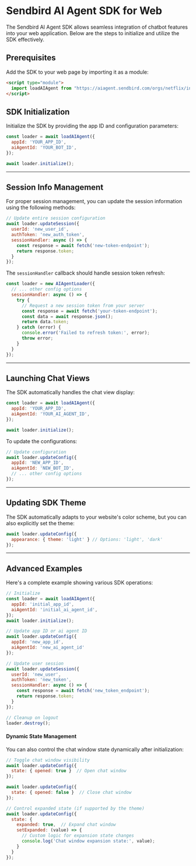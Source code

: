 # Sendbird AI Agent SDK for Web

The Sendbird AI Agent SDK allows seamless integration of chatbot features into your web application. Below are the steps to initialize and utilize the SDK effectively.



## Prerequisites

Add the SDK to your web page by importing it as a module:

```html
<script type="module">
  import loadAIAgent from "https://aiagent.sendbird.com/orgs/netflix/index.js";
</script>
```


## SDK Initialization

Initialize the SDK by providing the app ID and configuration parameters:

```javascript
const loader = await loadAIAgent({
  appId: 'YOUR_APP_ID',
  aiAgentId: 'YOUR_BOT_ID',
});

await loader.initialize();
```

---

## Session Info Management

For proper session management, you can update the session information using the following methods:

```javascript
// Update entire session configuration
await loader.updateSession({
  userId: 'new_user_id',
  authToken: 'new_auth_token',
  sessionHandler: async () => {
    const response = await fetch('new-token-endpoint');
    return response.token;
  }
});
```

The `sessionHandler` callback should handle session token refresh:

```javascript
const loader = new AIAgentLoader({
  // ... other config options
  sessionHandler: async () => {
    try {
      // Request a new session token from your server
      const response = await fetch('your-token-endpoint');
      const data = await response.json();
      return data.token;
    } catch (error) {
      console.error('Failed to refresh token:', error);
      throw error;
    }
  }
});
```

---

## Launching Chat Views

The SDK automatically handles the chat view display:

```javascript
const loader = await loadAIAgent({
  appId: 'YOUR_APP_ID',
  aiAgentId: 'YOUR_AI_AGENT_ID',
});

await loader.initialize();
```

To update the configurations:

```javascript
// Update configuration
await loader.updateConfig({
  appId: 'NEW_APP_ID',
  aiAgentId: 'NEW_BOT_ID',
  // ... other config options
});
```

---

## Updating SDK Theme

The SDK automatically adapts to your website's color scheme, but you can also explicitly set the theme:

```javascript
await loader.updateConfig({
  appearance: { theme: 'light' } // Options: 'light', 'dark'
});
```

---

## Advanced Examples

Here's a complete example showing various SDK operations:

```javascript
// Initialize
const loader = await loadAIAgent({
  appId: 'initial_app_id',
  aiAgentId: 'initial_ai_agent_id',
});
await loader.initialize();

// Update app ID or ai agent ID
await loader.updateConfig({
  appId: 'new_app_id',
  aiAgentId: 'new_ai_agent_id'
});

// Update user session
await loader.updateSession({
  userId: 'new_user',
  authToken: 'new_token',
  sessionHandler: async () => {
    const response = await fetch('new_token_endpoint');
    return response.token;
  }
});

// Cleanup on logout
loader.destroy();
```

#### Dynamic State Management

You can also control the chat window state dynamically after initialization:

```javascript
// Toggle chat window visibility
await loader.updateConfig({
  state: { opened: true }  // Open chat window
});

await loader.updateConfig({
  state: { opened: false }  // Close chat window
});

// Control expanded state (if supported by the theme)
await loader.updateConfig({
  state: { 
    expanded: true,  // Expand chat window
    setExpanded: (value) => {
      // Custom logic for expansion state changes
      console.log('Chat window expansion state:', value);
    }
  }
});
```
